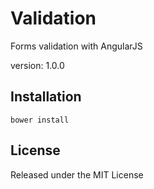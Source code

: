# Validation
Forms validation with AngularJS

version: 1.0.0

## Installation

```
bower install
```

## License

Released under the MIT License


